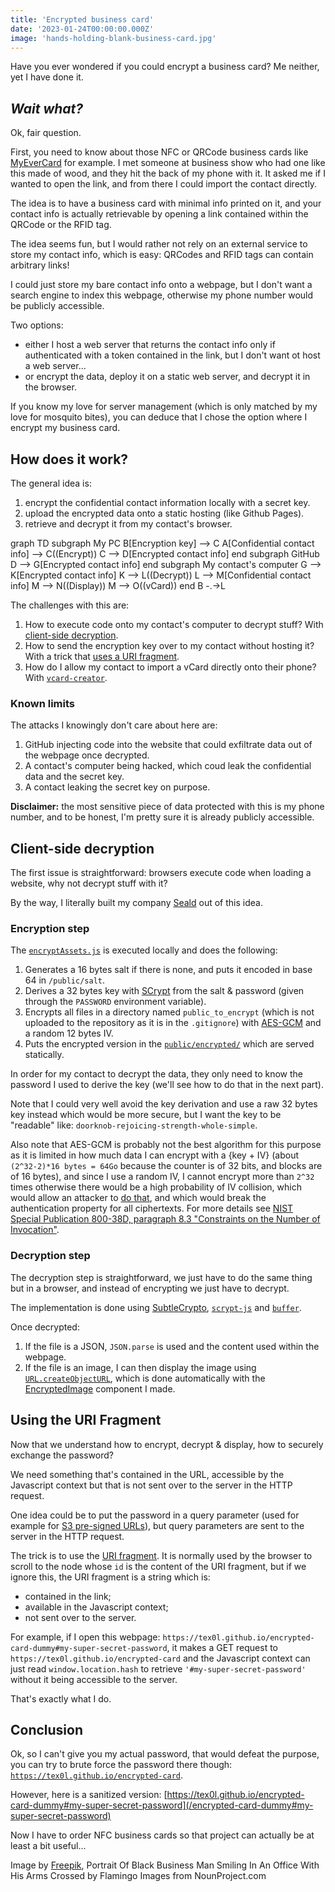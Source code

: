 ```yaml
---
title: 'Encrypted business card'
date: '2023-01-24T00:00:00.000Z'
image: 'hands-holding-blank-business-card.jpg'
---
```


Have you ever wondered if you could encrypt a business card? Me neither, yet I have done it.

<!--more-->
## _Wait what?_
Ok, fair question.

First, you need to know about those NFC or QRCode business cards like [MyEverCard](https://myevercard.com/) for example. I met someone at business show who had one like this made of wood, and they hit the back of my phone with it. It asked me if I wanted to open the link, and from there I could import the contact directly.

The idea is to have a business card with minimal info printed on it, and your contact info is actually retrievable by opening a link contained within the QRCode or the RFID tag.

The idea seems fun, but I would rather not rely on an external service to store my contact info, which is easy: QRCodes and RFID tags can contain arbitrary links!

I could just store my bare contact info onto a webpage, but I don't want a search engine to index this webpage, otherwise my phone number would be publicly accessible.

Two options:
- either I host a web server that returns the contact info only if authenticated with a token contained in the link, but I don't want ot host a web server...
- or encrypt the data, deploy it on a static web server, and decrypt it in the browser.

If you know my love for server management (which is only matched by my love for mosquito bites), you can deduce that I chose the option where I encrypt my business card.

## How does it work?
The general idea is:
1. encrypt the confidential contact information locally with a secret key.
2. upload the encrypted data onto a static hosting (like Github Pages).
3. retrieve and decrypt it from my contact's browser.

<Mermaid>
graph TD
    subgraph My PC
        B[Encryption key] --> C
        A[Confidential contact info] --> C((Encrypt))
        C --> D[Encrypted contact info]
    end
    subgraph GitHub
        D --> G[Encrypted contact info]
    end
    subgraph My contact's computer
        G --> K[Encrypted contact info]
        K --> L((Decrypt))
        L --> M[Confidential contact info]
        M --> N((Display))
        M --> O((vCard))
    end
        B -.->L
</Mermaid>

The challenges with this are:
1. How to execute code onto my contact's computer to decrypt stuff? With [client-side decryption](#client-side-decryption).
2. How to send the encryption key over to my contact without hosting it? With a trick that [uses a URI fragment](#using-the-uri-fragment).
3. How do I allow my contact to import a vCard directly onto their phone? With [`vcard-creator`](https://github.com/joaocarmo/vcard-creator).

### Known limits
The attacks I knowingly don't care about here are:
1. GitHub injecting code into the website that could exfiltrate data out of the webpage once decrypted.
2. A contact's computer being hacked, which coud leak the confidential data and the secret key.
3. A contact leaking the secret key on purpose.

**Disclaimer:** the most sensitive piece of data protected with this is my phone number, and to be honest, I'm pretty sure it is already publicly accessible.

## Client-side decryption
The first issue is straightforward: browsers execute code when loading a website, why not decrypt stuff with it?

By the way, I literally built my company [Seald](https://www.seald.io) out of this idea.

### Encryption step
The [`encryptAssets.js`](https://github.com/tex0l/tex0l.github.io/blob/main/encryptAssets.js) is executed locally and does the following:
1. Generates a 16 bytes salt if there is none, and puts it encoded in base 64 in `/public/salt`.
2. Derives a 32 bytes key with [SCrypt](https://fr.wikipedia.org/wiki/Scrypt) from the salt & password (given through the `PASSWORD` environment variable).
3. Encrypts all files in a directory named `public_to_encrypt` (which is not uploaded to the repository as it is in the `.gitignore`) with [AES-GCM](https://en.wikipedia.org/wiki/Galois/Counter_Mode) and a random 12 bytes IV.
4. Puts the encrypted version in the [`public/encrypted/`](https://github.com/tex0l/tex0l.github.io/tree/main/public/encrypted) which are served statically.

In order for my contact to decrypt the data, they only need to know the password I used to derive the key (we'll see how to do that in the next part).

Note that I could very well avoid the key derivation and use a raw 32 bytes key instead which would be more secure, but I want the key to be "readable" like: `doorknob-rejoicing-strength-whole-simple`.

Also note that AES-GCM is probably not the best algorithm for this purpose as it is limited in how much data I can encrypt with a {key + IV} (about `(2^32-2)*16 bytes = 64Go` because the counter is of 32 bits, and blocks are of 16 bytes), and since I use a random IV, I cannot encrypt more than `2^32` times otherwise there would be a high probability of IV collision, which would allow an attacker to [do that](https://twitter.com/angealbertini/status/425561082841690112), and which would break the authentication property for all ciphertexts. For more details see [NIST Special Publication 800-38D, paragraph 8.3 "Constraints on the Number of Invocation"](https://nvlpubs.nist.gov/nistpubs/Legacy/SP/nistspecialpublication800-38d.pdf).

### Decryption step
The decryption step is straightforward, we just have to do the same thing but in a browser, and instead of encrypting we just have to decrypt.

The implementation is done using [SubtleCrypto](https://developer.mozilla.org/en-US/docs/Web/API/SubtleCrypto), [`scrypt-js`](https://github.com/ricmoo/scrypt-js) and [`buffer`](https://github.com/feross/buffer).

Once decrypted:
1. If the file is a JSON, `JSON.parse` is used and the content used within the webpage.
2. If the file is an image, I can then display the image using [`URL.createObjectURL`](https://developer.mozilla.org/fr/docs/Web/API/URL/createObjectURL), which is done automatically with the [EncryptedImage](https://github.com/tex0l/tex0l.github.io/blob/main/components/EncryptedImage.client.vue) component I made.

## Using the URI Fragment
Now that we understand how to encrypt, decrypt & display, how to securely exchange the password?

We need something that's contained in the URL, accessible by the Javascript context but that is not sent over to the server in the HTTP request.

One idea could be to put the password in a query parameter (used for example for [S3 pre-signed URLs](https://docs.aws.amazon.com/AmazonCloudFront/latest/DeveloperGuide/private-content-creating-signed-url-canned-policy.html)), but query parameters are sent to the server in the HTTP request.

The trick is to use the [URI fragment](https://developer.mozilla.org/en-US/docs/Web/API/URL/hash). It is normally used by the browser to scroll to the node whose `id` is the content of the URI fragment, but if we ignore this, the URI fragment is a string which is:
- contained in the link;
- available in the Javascript context;
- not sent over to the server.

For example, if I open this webpage: `https://tex0l.github.io/encrypted-card-dummy#my-super-secret-password`, it makes a GET request to `https://tex0l.github.io/encrypted-card` and the Javascript context can just read `window.location.hash` to retrieve `'#my-super-secret-password'` without it being accessible to the server.

That's exactly what I do.

## Conclusion
Ok, so I can't give you my actual password, that would defeat the purpose, you can try to brute force the password there though: [`https://tex0l.github.io/encrypted-card`](https://tex0l.github.io/encrypted-card).

However, here is a sanitized version: [https://tex0l.github.io/encrypted-card-dummy#my-super-secret-password](/encrypted-card-dummy#my-super-secret-password)

Now I have to order NFC business cards so that project can actually be at least a bit useful...

Image by [Freepik](https://www.freepik.com/free-photo/hands-holding-blank-business-card_24488905.htm#query=business%20card&position=9&from_view=search&track=sph), Portrait Of Black Business Man Smiling In An Office With His Arms Crossed by Flamingo Images from NounProject.com
